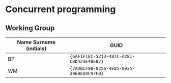 # Concurrent programming

## Working Group

| Name Surname (initials) | GUID                                     |
| ----------------------- | ---------------------------------------- |
| BP                      | `{6AF1F1EC-5213-487C-A281-CBD423E4BEB7}` |
| WM                      | `{7ADBCF9B-8256-4E85-8935-3960ED4F97FB}` |
